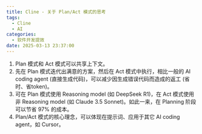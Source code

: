 ```yaml
---
title: Cline - 关于 Plan/Act 模式的思考
tags:
  - Cline
  - AI
categories:
  - 软件开发提效
date: 2025-03-13 23:37:00
---
```


1. Plan 模式和 Act 模式可以共享上下文。
2. 先在 Plan 模式迭代出满意的方案，然后在 Act 模式中执行，相比一般的 AI coding agent (直接生成代码)，可以减少因生成错误代码而造成的返工 (省时、省token)。
3. 可在 Plan 模式使用 Reasoning model (如 DeepSeek R1)，在 Act 模式使用非 Reasoning model (如 Claude 3.5 Sonnet)。如此一来，在 Planning 阶段可以节省 97% 的成本。
4. Plan/Act 模式的核心理念，可以体现在提示词、应用于其它 AI coding agent，如 Cursor。






